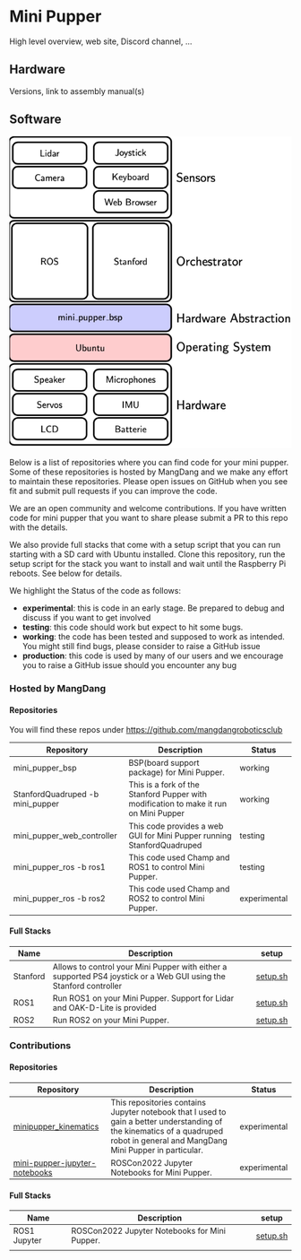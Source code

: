 # Mini Pupper

High level overview, web site, Discord channel, ...

## Hardware

Versions, link to assembly manual(s)

## Software

![](./docs/images/hla.png)

Below is a list of repositories where you can find code for your mini pupper. Some of these repositories is hosted by MangDang and we make any effort to maintain these repositories. Please open issues on GitHub when you see fit and submit pull requests if you can improve the code.

We are an open community and welcome contributions. If you have written code for mini pupper that you want to share please submit a PR to this repo with the details.

We also provide full stacks that come with a setup script that you can run starting with a SD card with Ubuntu installed. Clone this repository, run the setup script for the stack you want to install and wait until the Raspberry Pi reboots. See below for details.

We highlight the Status of the code as follows:

- **experimental**: this is code in an early stage. Be prepared to debug and discuss if you want to get involved
- **testing**: this code should work but expect to hit some bugs. 
- **working**: the code has been tested and supposed to work as intended. You might still find bugs, please consider to raise a GitHub issue
- **production**: this code is used by many of our users and we encourage you to raise a GitHub issue should you encounter any bug

### Hosted by MangDang

#### Repositories

You will find these repos under https://github.com/mangdangroboticsclub

| Repository                       | Description                                                                           | Status       |
| ---                              | ---                                                                                   | ---          |
| mini_pupper_bsp                  | BSP(board support package) for Mini Pupper.                                           | working      |
| StanfordQuadruped -b mini_pupper | This is a fork of the Stanford Pupper with modification to make it run on Mini Pupper | working      |
| mini_pupper_web_controller       | This code provides a web GUI for Mini Pupper running StanfordQuadruped                | testing      |
| mini_pupper_ros -b ros1          | This code used Champ and ROS1 to control Mini Pupper.                                 | testing      |
| mini_pupper_ros -b ros2          | This code used Champ and ROS2 to control Mini Pupper.                                 | experimental |

#### Full Stacks

| Name     | Description                                                                                                        | setup                                            |
| ---      | ---                                                                                                                | ---                                              |
| Stanford | Allows to control your Mini Pupper with either a supported PS4 joystick or a Web GUI using the Stanford controller | [setup.sh](v1_bsp_stanford_web_controller/setup.sh) |
| ROS1     | Run ROS1 on your Mini Pupper. Support for Lidar and OAK-D-Lite is provided                                         | [setup.sh](v1_bsp_ros1/setup.sh)                    |
| ROS2     | Run ROS2 on your Mini Pupper.                                                                                      | [setup.sh](v1_bsp_ros2/setup.sh)                    |

### Contributions

#### Repositories

| Repository                                                                               | Description                                                                                                                                                                      | Status       |
| ---                                                                                      | ---                                                                                                                                                                              | ---          |
| [minipupper_kinematics](https://github.com/hdumcke/minipupper_kinematics)                | This repositories contains Jupyter notebook that I used to gain a better understanding of the kinematics of a quadruped robot in general and MangDang Mini Pupper in particular. | experimental |
| [mini-pupper-jupyter-notebooks](https://github.com/Tiryoh/mini-pupper-jupyter-notebooks) | ROSCon2022 Jupyter Notebooks for Mini Pupper.                                                                                                                                    | experimental |

#### Full Stacks

| Name         | Description                                   | setup                                |
| ---          | ---                                           | ---                                  |
| ROS1 Jupyter | ROSCon2022 Jupyter Notebooks for Mini Pupper. | [setup.sh](v1_ros1_jupyter/setup.sh) |
|              |                                               |                                      |
